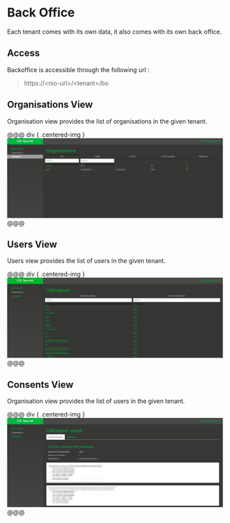 # Back Office

Each tenant comes with its own data, it also comes with its own back office.

## Access

Backoffice is accessible through the following url :

> https://&lt;nio-url&gt;/&lt;tenant&gt;/bo

## Organisations View

Organisation view provides the list of organisations in the given tenant.

@@@ div { .centered-img }
<img src="./img/nio-organisations-view.png" />
@@@

## Users View

Users view provides the list of users in the given tenant.

@@@ div { .centered-img }
<img src="./img/nio-users-view.png" />
@@@

## Consents View

Organisation view provides the list of users in the given tenant.

@@@ div { .centered-img }
<img src="./img/nio-consents-view.png" />
@@@
